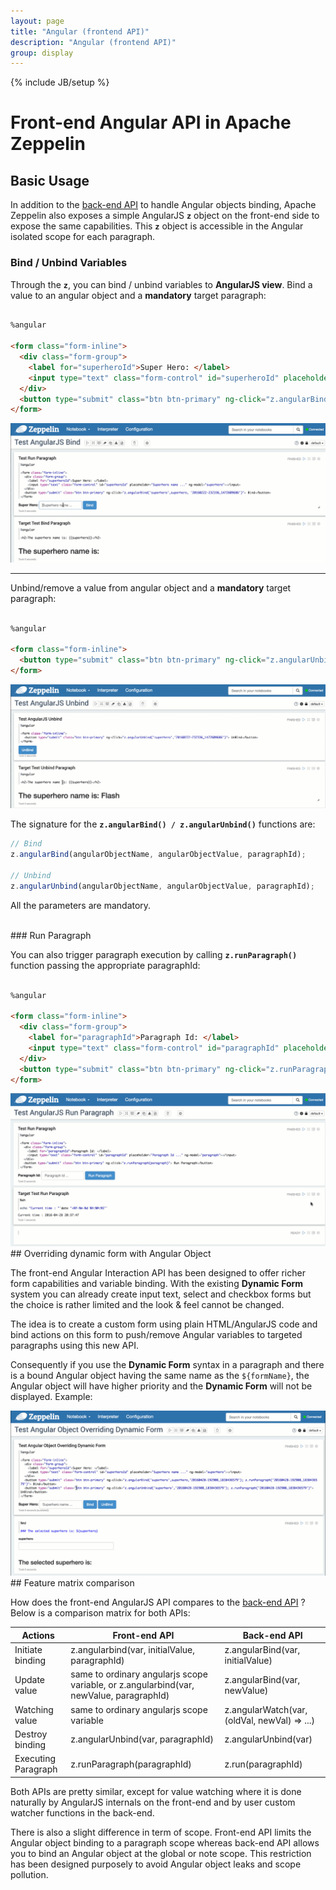 ```yaml
---
layout: page
title: "Angular (frontend API)"
description: "Angular (frontend API)"
group: display
---
```

<!--
Licensed under the Apache License, Version 2.0 (the "License");
you may not use this file except in compliance with the License.
You may obtain a copy of the License at

http://www.apache.org/licenses/LICENSE-2.0

Unless required by applicable law or agreed to in writing, software
distributed under the License is distributed on an "AS IS" BASIS,
WITHOUT WARRANTIES OR CONDITIONS OF ANY KIND, either express or implied.
See the License for the specific language governing permissions and
limitations under the License.
-->
{% include JB/setup %}

# Front-end Angular API in Apache Zeppelin

<div id="toc"></div>

## Basic Usage
In addition to the [back-end API](./back-end-angular.html) to handle Angular objects binding, Apache Zeppelin also exposes a simple AngularJS <code>**z**</code> object on the front-end side to expose the same capabilities.
This <code>**z**</code> object is accessible in the Angular isolated scope for each paragraph.


### Bind / Unbind Variables

Through the **`z`**, you can bind / unbind variables to **AngularJS view**.
Bind a value to an angular object and a **mandatory** target paragraph:

```html

%angular

<form class="form-inline">
  <div class="form-group">
    <label for="superheroId">Super Hero: </label>
    <input type="text" class="form-control" id="superheroId" placeholder="Superhero name ..." ng-model="superhero"></input>
  </div>
  <button type="submit" class="btn btn-primary" ng-click="z.angularBind('superhero',superhero,'20160222-232336_1472609686')"> Bind</button>
</form>

```

<img src="../assets/themes/zeppelin/img/screenshots/z_angularBind.gif" />

<hr/>

Unbind/remove a value from angular object and a **mandatory** target paragraph:

```html

%angular

<form class="form-inline">
  <button type="submit" class="btn btn-primary" ng-click="z.angularUnbind('superhero','20160222-232336_1472609686')"> UnBind</button>
</form>

```

<img src="../assets/themes/zeppelin/img/screenshots/z_angularUnbind.gif" />

The signature for the **`z.angularBind() / z.angularUnbind()`** functions are:

```javascript
// Bind
z.angularBind(angularObjectName, angularObjectValue, paragraphId);

// Unbind
z.angularUnbind(angularObjectName, angularObjectValue, paragraphId);

```

All the parameters are mandatory.


<br />
### Run Paragraph

You can also trigger paragraph execution by calling **`z.runParagraph()`** function passing the appropriate paragraphId: 

```html

%angular

<form class="form-inline">
  <div class="form-group">
    <label for="paragraphId">Paragraph Id: </label>
    <input type="text" class="form-control" id="paragraphId" placeholder="Paragraph Id ..." ng-model="paragraph"></input>
  </div>
  <button type="submit" class="btn btn-primary" ng-click="z.runParagraph(paragraph)"> Run Paragraph</button>
</form>

```

<img src="../assets/themes/zeppelin/img/screenshots/z_runParagraph.gif" />

<br />
## Overriding dynamic form with Angular Object

The front-end Angular Interaction API has been designed to offer richer form capabilities and variable binding. With the existing **Dynamic Form** system you can already create input text, select and checkbox forms but the choice is rather limited and the look & feel cannot be changed.

The idea is to create a custom form using plain HTML/AngularJS code and bind actions on this form to push/remove Angular variables to targeted paragraphs using this new API. 

Consequently if you use the **Dynamic Form** syntax in a paragraph and there is a bound Angular object having the same name as the `${formName}`, the Angular object will have higher priority and the **Dynamic Form** will not be displayed. Example: 
 

<img src="../assets/themes/zeppelin/img/screenshots/z_angularJs_overriding_dynamic_form.gif" />


<br />
## Feature matrix comparison

How does the front-end AngularJS API compares to the [back-end API](./back-end-angular.html) ? Below is a comparison matrix for both APIs:

<table class="table-configuration">
    <thead>
        <tr>
            <th>Actions</th>
            <th>Front-end API</th>
            <th>Back-end API</th>
        </tr>
    </thead>
        <tr>
            <td>Initiate binding</td>
            <td>z.angularbind(var, initialValue, paragraphId)</td>
            <td>z.angularBind(var, initialValue)</td>
        </tr>
        <tr>
            <td>Update value</td>
            <td>same to ordinary angularjs scope variable, or z.angularbind(var, newValue, paragraphId)</td>
            <td>z.angularBind(var, newValue)</td>
        </tr>
        <tr>
            <td>Watching value</td>
            <td>same to ordinary angularjs scope variable</td>
            <td>z.angularWatch(var, (oldVal, newVal) => ...)</td>
        </tr>
        <tr>
            <td>Destroy binding</td>
            <td>z.angularUnbind(var, paragraphId)</td>
            <td>z.angularUnbind(var)</td>
        </tr>
        <tr>
            <td>Executing Paragraph</td>
            <td>z.runParagraph(paragraphId)</td>
            <td>z.run(paragraphId)</td>
        </tr>                                
    <tbody>
    <tbody>    
</table>

Both APIs are pretty similar, except for value watching where it is done naturally by AngularJS internals on the front-end and by user custom watcher functions in the back-end.

There is also a slight difference in term of scope. Front-end API limits the Angular object binding to a paragraph scope whereas back-end API allows you to bind an Angular object at the global or note scope. This restriction has been designed purposely to avoid Angular object leaks and scope pollution.
